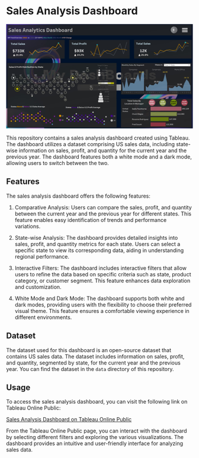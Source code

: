 # Sales Analysis Dashboard

[![Sales Analysis Dashboard](https://github.com/SuryaR08/U.S-Sales-Analytics-Dashboard-/blob/main/images/Tableau%20Public%20-%20Sales%20Analytics%20Dashboard%2021-06-2023%2018_36_55.png)](https://public.tableau.com/views/SalesAnalyticsDashboard_16873521676370/salesdark?:language=en-US&:display_count=n&:origin=viz_share_link)

This repository contains a sales analysis dashboard created using Tableau. The dashboard utilizes a dataset comprising US sales data, including state-wise information on sales, profit, and quantity for the current year and the previous year. The dashboard features both a white mode and a dark mode, allowing users to switch between the two.

## Features

The sales analysis dashboard offers the following features:

1. Comparative Analysis: Users can compare the sales, profit, and quantity between the current year and the previous year for different states. This feature enables easy identification of trends and performance variations.

2. State-wise Analysis: The dashboard provides detailed insights into sales, profit, and quantity metrics for each state. Users can select a specific state to view its corresponding data, aiding in understanding regional performance.

3. Interactive Filters: The dashboard includes interactive filters that allow users to refine the data based on specific criteria such as state, product category, or customer segment. This feature enhances data exploration and customization.

4. White Mode and Dark Mode: The dashboard supports both white and dark modes, providing users with the flexibility to choose their preferred visual theme. This feature ensures a comfortable viewing experience in different environments.

## Dataset

The dataset used for this dashboard is an open-source dataset that contains US sales data. The dataset includes information on sales, profit, and quantity, segmented by state, for the current year and the previous year. You can find the dataset in the `data` directory of this repository.

## Usage

To access the sales analysis dashboard, you can visit the following link on Tableau Online Public:

[Sales Analysis Dashboard on Tableau Online Public](https://public.tableau.com/views/SalesAnalyticsDashboard_16873521676370/salesdark?:language=en-US&:display_count=n&:origin=viz_share_link)

From the Tableau Online Public page, you can interact with the dashboard by selecting different filters and exploring the various visualizations. The dashboard provides an intuitive and user-friendly interface for analyzing sales data.

